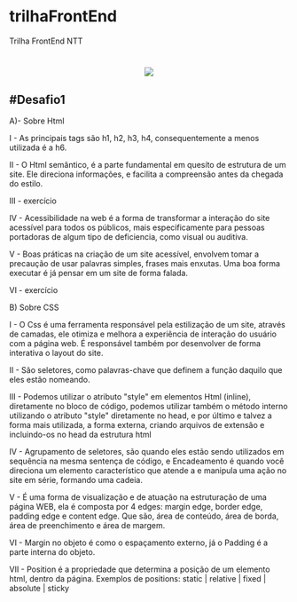 
# trilhaFrontEnd
 Trilha FrontEnd NTT
</h1>
<h1 align="center">
<img src="http://connectcomdigital.com.br/wp-content/uploads/2016/04/desafio2.png">
</h1>

<h2>
#Desafio1
</h2>

A)- Sobre Html

I - As principais tags são h1, h2, h3, h4, consequentemente a menos utilizada é a h6.

II - O Html semântico, é a parte fundamental em quesíto de estrutura de um site. Ele direciona informações, 
e facilita a compreensão antes da chegada do estilo.

III - exercício

IV - Acessibilidade na web é a forma de transformar a interação do site acessível para todos os públicos, mais especificamente
para pessoas portadoras de algum tipo de deficiencia, como visual ou auditiva.

V - Boas práticas na criação de um site acessível, envolvem tomar a precaução de usar palavras simples, frases mais enxutas. 
Uma boa forma executar é já pensar em um site de forma falada.

VI - exercício


B) Sobre CSS

I - O Css é uma ferramenta responsável pela estilização de um site, através de camadas, ele otimiza e melhora a experiência
de interação do usuário com a página web. É responsável também por desenvolver de forma interativa o layout do site.

II - São seletores, como palavras-chave que definem a função daquilo que eles estão nomeando.

III - Podemos utilizar o atributo "style" em elementos Html (inline), diretamente no bloco de código, podemos utilizar também o método
interno utilizando o atributo "style" diretamente no head, e por último e talvez a forma mais utilizada, a forma externa, criando 
arquivos de extensão e incluindo-os no head da estrutura html

IV - Agrupamento de seletores, são quando eles estão sendo utilizados em sequência na mesma sentença de código, e Encadeamento é
quando você direciona um elemento característico que atende a e manipula uma ação no site em série, formando uma cadeia.

V - É uma forma de visualização e de atuação na estruturação de uma página WEB, ela é composta por 4 edges: margin edge, 
border edge, padding edge e content edge.
Que são, área de conteúdo, área de borda, área de preenchimento e área de margem.

VI - Margin no objeto é como o espaçamento externo, já o Padding é a parte interna do objeto.

VII - Position é a propriedade que determina a posição de um elemento html, dentro da página. 
Exemplos de positions: static | relative | fixed | absolute | sticky